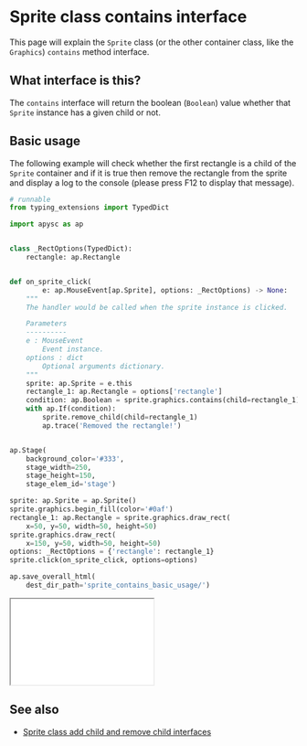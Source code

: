 # Sprite class contains interface

This page will explain the `Sprite` class (or the other container class, like the `Graphics`) `contains` method interface.

## What interface is this?

The `contains` interface will return the boolean (`Boolean`) value whether that `Sprite` instance has a given child or not.

## Basic usage

The following example will check whether the first rectangle is a child of the `Sprite` container and if it is true then remove the rectangle from the sprite and display a log to the console (please press F12 to display that message).

```py
# runnable
from typing_extensions import TypedDict

import apysc as ap


class _RectOptions(TypedDict):
    rectangle: ap.Rectangle


def on_sprite_click(
        e: ap.MouseEvent[ap.Sprite], options: _RectOptions) -> None:
    """
    The handler would be called when the sprite instance is clicked.

    Parameters
    ----------
    e : MouseEvent
        Event instance.
    options : dict
        Optional arguments dictionary.
    """
    sprite: ap.Sprite = e.this
    rectangle_1: ap.Rectangle = options['rectangle']
    condition: ap.Boolean = sprite.graphics.contains(child=rectangle_1)
    with ap.If(condition):
        sprite.remove_child(child=rectangle_1)
        ap.trace('Removed the rectangle!')


ap.Stage(
    background_color='#333',
    stage_width=250,
    stage_height=150,
    stage_elem_id='stage')

sprite: ap.Sprite = ap.Sprite()
sprite.graphics.begin_fill(color='#0af')
rectangle_1: ap.Rectangle = sprite.graphics.draw_rect(
    x=50, y=50, width=50, height=50)
sprite.graphics.draw_rect(
    x=150, y=50, width=50, height=50)
options: _RectOptions = {'rectangle': rectangle_1}
sprite.click(on_sprite_click, options=options)

ap.save_overall_html(
    dest_dir_path='sprite_contains_basic_usage/')
```

<iframe src="static/sprite_contains_basic_usage/index.html" width="250" height="150"></iframe>

## See also

- [Sprite class add child and remove child interfaces](sprite_add_child_and_remove_child.md)
